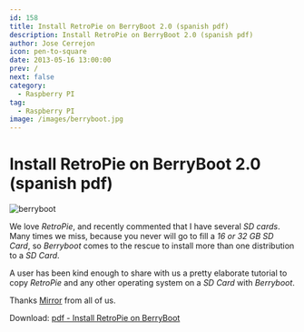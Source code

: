 ```yaml
---
id: 158
title: Install RetroPie on BerryBoot 2.0 (spanish pdf)
description: Install RetroPie on BerryBoot 2.0 (spanish pdf)
author: Jose Cerrejon
icon: pen-to-square
date: 2013-05-16 13:00:00
prev: /
next: false
category:
  - Raspberry PI
tag:
  - Raspberry PI
image: /images/berryboot.jpg
---
```


# Install RetroPie on BerryBoot 2.0 (spanish pdf)

![berryboot](/images/berryboot.jpg)

We love *RetroPie*, and recently commented that I have several *SD cards*. Many times we miss, because you never will go to fill a *16 or 32 GB SD Card*, so *Berryboot* comes to the rescue to install more than one distribution to a *SD Card*.

A user has been kind enough to share with us a pretty elaborate tutorial to copy *RetroPie* and any other operating system on a *SD Card* with *Berryboot*.

Thanks [Mirror](mailto:mirror.k2@gmail.com) from all of us.

Download: [pdf - Install RetroPie on BerryBoot](/res/Instalar_RetroPie_en_BerryBoot.pdf)